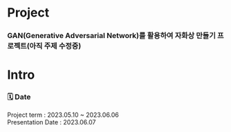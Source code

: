 # Project
### GAN(Generative Adversarial Network)를 활용하여 자화상 만들기 프로젝트(아직 주제 수정중)

# Intro 
### 🗓️ Date 
Project term : 2023.05.10 ~ 2023.06.06 </br>
Presentation Date : 2023.06.07 </br>
